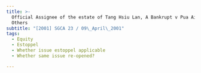 ```yaml
---
title: >-
  Official Assignee of the estate of Tang Hsiu Lan, A Bankrupt v Pua Ai Seok and
  Others
subtitle: "[2001] SGCA 23 / 09\_April\_2001"
tags:
  - Equity
  - Estoppel
  - Whether issue estoppel applicable
  - Whether same issue re-opened?

---
```


